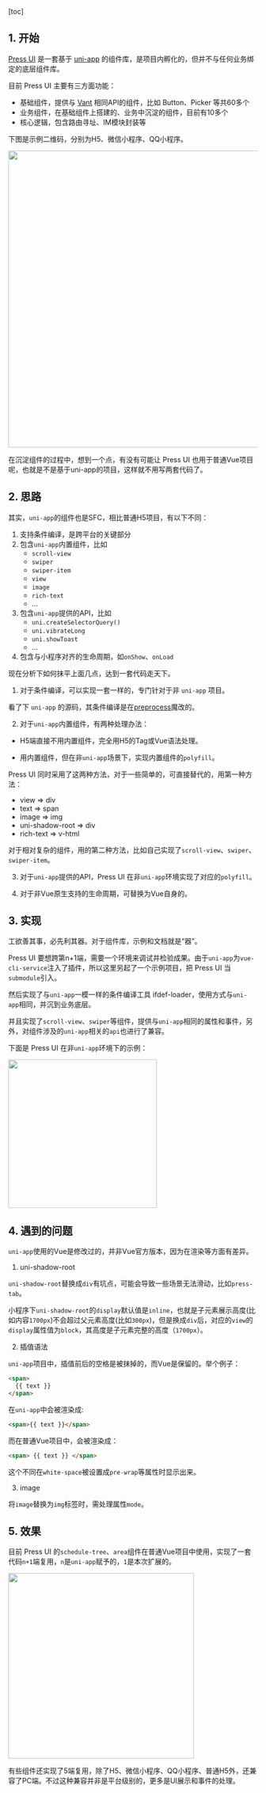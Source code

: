 [toc]

## 1. 开始

[Press UI](https://h5.igame.qq.com/pmd-mobile.support.press-ui.press-ui/) 是一套基于 [uni-app](https://uniapp.dcloud.net.cn/) 的组件库，是项目内孵化的，但并不与任何业务绑定的底层组件库。

目前 Press UI 主要有三方面功能：

- 基础组件，提供与 [Vant](https://vant-contrib.gitee.io/vant/v2/#/zh-CN/) 相同API的组件，比如 Button、Picker 等共60多个
- 业务组件，在基础组件上搭建的、业务中沉淀的组件，目前有10多个
- 核心逻辑，包含路由寻址、IM模块封装等

下图是示例二维码，分别为H5、微信小程序、QQ小程序。

<img src="https://mike-1255355338.cos.ap-guangzhou.myqcloud.com/press/qrcode/press-ui-demo-qrcode-3.png" width="600">

在沉淀组件的过程中，想到一个点，有没有可能让 Press UI 也用于普通Vue项目呢，也就是不是基于uni-app的项目，这样就不用写两套代码了。

## 2. 思路

其实，`uni-app`的组件也是SFC，相比普通H5项目，有以下不同：

1. 支持条件编译，是跨平台的关键部分
2. 包含`uni-app`内置组件，比如
   - `scroll-view`
   - `swiper`
   - `swiper-item`
   - `view`
   - `image`
   - `rich-text`
   - ...
3. 包含`uni-app`提供的API，比如
   - `uni.createSelectorQuery()`
   - `uni.vibrateLong`
   - `uni.showToast`
   - ...
4. 包含与小程序对齐的生命周期，如`onShow`、`onLoad`

现在分析下如何抹平上面几点，达到一套代码走天下。

1. 对于条件编译，可以实现一套一样的，专门针对于非 `uni-app` 项目。

看了下 `uni-app` 的源码，其条件编译是在[preprocess](https://github.com/jsoverson/preprocess)魔改的。

2. 对于`uni-app`内置组件，有两种处理办法：

  - H5端直接不用内置组件，完全用H5的Tag或Vue语法处理。

  - 用内置组件，但在非`uni-app`场景下，实现内置组件的`polyfill`。

Press UI 同时采用了这两种方法，对于一些简单的，可直接替代的，用第一种方法：

- view => div
- text => span
- image => img
- uni-shadow-root => div
- rich-text => v-html

对于相对复杂的组件，用的第二种方法，比如自己实现了`scroll-view`、`swiper`、`swiper-item`。

3. 对于`uni-app`提供的API，Press UI 在非`uni-app`环境实现了对应的`polyfill`。

4. 对于非Vue原生支持的生命周期，可替换为Vue自身的。


## 3. 实现

工欲善其事，必先利其器。对于组件库，示例和文档就是“器”。

Press UI 要想跨第n+1端，需要一个环境来调试并检验成果。由于`uni-app`为`vue-cli-service`注入了插件，所以这里另起了一个示例项目，把 Press UI 当`submodule`引入。

然后实现了与`uni-app`一模一样的条件编译工具 ifdef-loader，使用方式与`uni-app`相同，并沉到业务底层。


并且实现了`scroll-view`、`swiper`等组件，提供与`uni-app`相同的属性和事件，另外，对组件涉及的`uni-app`相关的`api`也进行了兼容。

下面是 Press UI 在非`uni-app`环境下的示例：

<img src="https://mike-1255355338.cos.ap-guangzhou.myqcloud.com/article/2023/8/own_mike_32e3f24500cdc9b1c0.png" width="300">


## 4. 遇到的问题

`uni-app`使用的Vue是修改过的，并非Vue官方版本，因为在渲染等方面有差异。

1. uni-shadow-root

`uni-shadow-root`替换成`div`有坑点，可能会导致一些场景无法滑动，比如`press-tab`。

小程序下`uni-shadow-root`的`display`默认值是`inline`，也就是子元素展示高度(比如内容`1700px`)不会超过父元素高度(比如`300px`)，但是换成`div`后，对应的`view`的`display`属性值为`block`，其高度是子元素完整的高度（`1700px`）。

2. 插值语法

`uni-app`项目中，插值前后的空格是被抹掉的，而Vue是保留的。举个例子：

```html
<span>
  {{ text }}
</span>
```

在`uni-app`中会被渲染成:

```html
<span>{{ text }}</span>
```

而在普通Vue项目中，会被渲染成：

```html
<span> {{ text }} </span>
```

这个不同在`white-space`被设置成`pre-wrap`等属性时显示出来。

3. image

将`image`替换为`img`标签时，需处理属性`mode`。



## 5. 效果

目前 Press UI 的`schedule-tree`、`area`组件在普通Vue项目中使用，实现了一套代码`n+1`端复用，`n`是`uni-app`赋予的，`1`是本次扩展的。


<img src="https://mike-1255355338.cos.ap-guangzhou.myqcloud.com/article/2023/8/own_mike_99e6e6c41944b384b4.jpg" width="375">

有些组件还实现了5端复用，除了H5、微信小程序、QQ小程序、普通H5外，还兼容了PC端。不过这种兼容并非是平台级别的，更多是UI展示和事件的处理。

